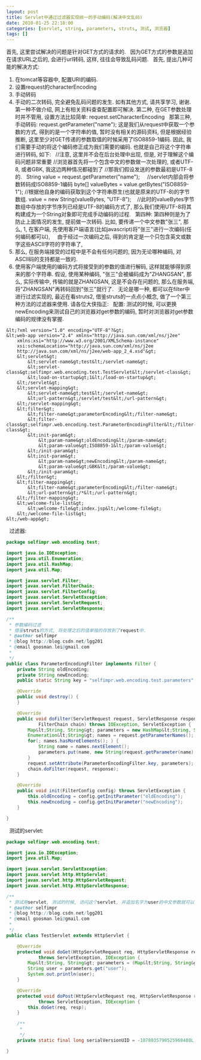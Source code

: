 ```yaml
---
layout: post
title: Servlet中通过过滤器实现统一的手动编码(解决中文乱码)
date: 2010-01-25 22:18:00
categories: [servlet, string, parameters, struts, 测试, 浏览器]
tags: []
---
```

首先, 这里尝试解决的问题是针对GET方式的请求的.
 
因为GET方式的参数是追加在请求URL之后的, 会进行url转码, 这样, 往往会导致乱码问题.
 
首先, 提出几种可能的解决方式:
1. 在tomcat等容器中, 配置URI的编码.
2. 设置request的characterEncoding
3. 手动转码
4. 手动的二次转码, 完全避免乱码问题的发生.
如有其他方式, 请共享学习, 谢谢.
 
第一种不做介绍, 网上有相关资料查查配置即可解决.
第二种, 在GET参数处理时并不管用, 设置方法比较简单: request.setCharacterEncoding
 
那第三种, 手动转码:
request.getParameter("name");
这是我们从request中获取一个参数的方式, 得到的是一个字符串的值, 暂时没有相关的源码资料, 但是根据经验推断, 这里至少对GET传递的参数取值的时候采用了ISO8859-1编码.
因此, 我们需要手动的将这个编码修正成为我们需要的编码. 也就是自己将这个字符串进行转码, 如下:
 
//注意, 这里并不会在后台处理中出现, 但是, 对于理解这个编码问题非常重要
//浏览器首先将一个包含中文的参数做一次处理的, 或者UTF-8, 或者GBK, 我这边两种情况都碰到了
//那我们假设发送的参数最初是UTF-8的.
 
String value = request.getParameter("name");     //servlet内部会将参数转码成ISO8859-1编码
byte[] valueBytes = value.getBytes("ISO8859-1"); //根据他自身的编码获取到这个字符串原生(也就是原来的UTF-8)的字节数组.
value = new String(valueBytes, "UTF-8");    //此时的valueBytes字节数组中存放的字节序列已经是UTF-8的编码方式了, 那么我们使用UTF-8将其构建成为一个String对象即可完成手动编码的过程.
 
第四种:
第四种则是为了防止上面情况的发生, 提前做一次转码.
比如, 要传递一个中文参数"张三", 那么,
1, 在客户端, 先使用客户端语言(比如javascript)将"张三"进行一次编码(任何编码都可以),
    由于经过一次编码之后, 得到的肯定是一个只包含英文或数字这些ASCII字符的字符串了,
2. 那么, 在服务端接受的过程中是不会有任何问题的, 因为无论哪种编码, 对ASCII码的支持都是一致的.
3. 使用客户端使用的编码方式将接受到的参数的值进行解码, 这样就能够得到原来的那个字符串.
假设, 使用某种编码, "张三"会被编码成为"ZHANGSAN", 那么, 实际传输中, 传输的就是ZHANGSAN, 这是不会存在问题的, 那么在服务端, 将"ZHANGSAN"再转码回到"张三"就行了.
 
无论是哪一种, 都可以在filter中进行过滤实现的, 最近在看struts2, 借鉴struts的一点点小概念, 做了一个第三种方法的过滤器来使用.
请各位大侠指正:
 
配置: 测试的时候, 可以更换newEncoding来测试自己的浏览器对get参数的编码, 暂时对浏览器对get参数编码的规律没有掌握.

```xhtml
&lt;?xml version="1.0" encoding="UTF-8"?&gt;
&lt;web-app version="2.4" xmlns="http://java.sun.com/xml/ns/j2ee"
	xmlns:xsi="http://www.w3.org/2001/XMLSchema-instance"
	xsi:schemaLocation="http://java.sun.com/xml/ns/j2ee 
	http://java.sun.com/xml/ns/j2ee/web-app_2_4.xsd"&gt;
	&lt;servlet&gt;
		&lt;servlet-name&gt;test&lt;/servlet-name&gt;
		&lt;servlet-class&gt;selfimpr.web.encoding.test.TestServlet&lt;/servlet-class&gt;
		&lt;load-on-startup&gt;1&lt;/load-on-startup&gt;
	&lt;/servlet&gt;
	&lt;servlet-mapping&gt;
		&lt;servlet-name&gt;test&lt;/servlet-name&gt;
		&lt;url-pattern&gt;/servlet/test&lt;/url-pattern&gt;
	&lt;/servlet-mapping&gt;
	&lt;filter&gt;
		&lt;filter-name&gt;parameterEncoding&lt;/filter-name&gt;
		&lt;filter-class&gt;selfimpr.web.encoding.test.ParameterEncodingFilter&lt;/filter-class&gt;
		&lt;init-param&gt;
			&lt;param-name&gt;oldEncoding&lt;/param-name&gt;
			&lt;param-value&gt;ISO8859-1&lt;/param-value&gt;
		&lt;/init-param&gt;
		&lt;init-param&gt;
			&lt;param-name&gt;newEncoding&lt;/param-name&gt;
			&lt;param-value&gt;GBK&lt;/param-value&gt;
		&lt;/init-param&gt;
	&lt;/filter&gt;
	&lt;filter-mapping&gt;
		&lt;filter-name&gt;parameterEncoding&lt;/filter-name&gt;
		&lt;url-pattern&gt;/*&lt;/url-pattern&gt;
	&lt;/filter-mapping&gt;
	&lt;welcome-file-list&gt;
		&lt;welcome-file&gt;index.jsp&lt;/welcome-file&gt;
	&lt;/welcome-file-list&gt;
&lt;/web-app&gt;

```

 
过滤器:

```java
package selfimpr.web.encoding.test;

import java.io.IOException;
import java.util.Enumeration;
import java.util.HashMap;
import java.util.Map;

import javax.servlet.Filter;
import javax.servlet.FilterChain;
import javax.servlet.FilterConfig;
import javax.servlet.ServletException;
import javax.servlet.ServletRequest;
import javax.servlet.ServletResponse;

/**
 * 参数编码过滤
 * 借鉴struts的方式, 将处理之后的值单独的存放到了request中.
 * @author selfimpr
 * @blog http://blog.csdn.net/lgg201
 * @email goosman.lei@gmail.com
 *
 */
public class ParameterEncodingFilter implements Filter {
	private String oldEncoding;
	private String newEncoding;
	public static String key = "selfimpr.web.encoding.test.parameters";

	@Override
	public void destroy() {
	}

	@Override
	public void doFilter(ServletRequest request, ServletResponse response,
			FilterChain chain) throws IOException, ServletException {
		Map&lt;String, String&gt; parameters = new HashMap&lt;String, String&gt;();
		Enumeration&lt;String&gt; names = request.getParameterNames();
		for(; names.hasMoreElements(); ) {
			String name = names.nextElement();
			parameters.put(name, new String(request.getParameter(name).getBytes(oldEncoding), newEncoding));
		}
		request.setAttribute(ParameterEncodingFilter.key, parameters);
		chain.doFilter(request, response);
	}

	@Override
	public void init(FilterConfig config) throws ServletException {
		this.oldEncoding = config.getInitParameter("oldEncoding");
		this.newEncoding = config.getInitParameter("newEncoding");
	}

}

```

 
测试的servlet:

```java
package selfimpr.web.encoding.test;

import java.io.IOException;
import java.util.Map;

import javax.servlet.ServletException;
import javax.servlet.http.HttpServlet;
import javax.servlet.http.HttpServletRequest;
import javax.servlet.http.HttpServletResponse;

/**
 * 测试用servlet, 测试的时候, 访问这个servlet, 并追加名字为user的中文参数就可以了.
 * @author selfimpr
 * @blog http://blog.csdn.net/lgg201
 * @email goosman.lei@gmail.com
 *
 */
public class TestServlet extends HttpServlet {

	@Override
	protected void doGet(HttpServletRequest req, HttpServletResponse resp)
			throws ServletException, IOException {
		Map&lt;String, String&gt; parameters = (Map&lt;String, String&gt;) req.getAttribute(ParameterEncodingFilter.key);
		String user = parameters.get("user");
		System.out.println(user);
	}

	@Override
	protected void doPost(HttpServletRequest req, HttpServletResponse resp)
			throws ServletException, IOException {
		this.doGet(req, resp);
	}

	/**
	 * 
	 */
	private static final long serialVersionUID = -1878035790525968488L;

}

```

 
